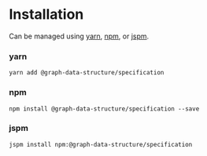 # Installation

Can be managed using
[yarn](https://yarnpkg.com/en/docs),
[npm](https://docs.npmjs.com),
or [jspm](https://jspm.org/docs).


### yarn
```terminal
yarn add @graph-data-structure/specification
```

### npm
```terminal
npm install @graph-data-structure/specification --save
```

### jspm
```terminal
jspm install npm:@graph-data-structure/specification
```
